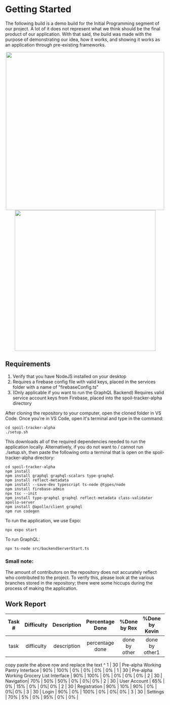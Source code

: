 # Getting Started

The following build is a demo build for the Initial Programming segment of our project. A lot of it does not represent what we think should be the final product of our application. With that said, the build was made with the purpose of demonstrating our idea, how it works, and showing it works as an application through pre-existing frameworks.

<div style="text-align: center;">
  <img src="https://i.imgur.com/JlA6lgq.png" width="500"/>
  <img src="https://i.imgur.com/QUBqs5A.png" width="445"/>
</div>

## Requirements

1. Verify that you have NodeJS installed on your desktop
2. Requires a firebase config file with valid keys, placed in the services folder with a name of "firebaseConfig.ts"
3. (Only applicable if you want to run the GraphQL Backend) Requires valid service account keys from Firebase, placed into the spoil-tracker-alpha directory

After cloning the repository to your computer, open the cloned folder in VS Code. Once you're in VS Code, open it's terminal and type in the command: 

```
cd spoil-tracker-alpha
./setup.sh
```

This downloads all of the required dependencies needed to run the application locally. Alternatively, if you do not want to / cannot run ./setup.sh, then paste the following onto a terminal that is open on the spoil-tracker-alpha directory:

```
cd spoil-tracker-alpha
npm install
npm install graphql graphql-scalars type-graphql
npm install reflect-metadata
npm install --save-dev typescript ts-node @types/node
npm install firebase-admin
npx tsc --init
npm install type-graphql graphql reflect-metadata class-validator apollo-server
npm install @apollo/client graphql
npm run codegen
```

To run the application, we use Expo:

```
npx expo start
```

To run GraphQL:
```
npx ts-node src/backendServerStart.ts
```

### Small note:
The amount of contributors on the repository does not accurately reflect who contributed to the project. To verify this, please look at the various branches stored in the repository; there were some hiccups during the process of making the application.

## Work Report

|Task #|Difficulty|Description|Percentage Done|%Done by Rex|%Done by Kevin|%Done by Tom|%Done by James|%Done by Cong|
| :-: | :-: | :-: | :-: | :-: | :-: | :-: | :-: |:-: |
task | difficulty | description | percentage done | done by other | done by other1 | done by other2 | done by other3 | done by other4 |
copy paste the above row and replace the text ^
1 | 30 | Pre-alpha Working Pantry Interface | 90% | 100% | 0% | 0% | 0% | 0% |
1 | 30 | Pre-alpha Working Grocery List Interface | 90% | 100% | 0% | 0% | 0% | 0% |
2 | 30 | Navigation| 70% | 50% | 50% | 0% | 0%| 0% |
2 | 30 | User Account | 65% | 0% | 15% | 0% | 0%| 0% |
2 | 30 | Registration | 90% | 10% | 90% | 0% | 0%| 0% |
3 | 30 | Login | 90% | 0% | 100% | 0% | 0%| 0% |
3 | 30 | Settings | 70% | 5% | 0% | 95% | 0% | 0% |
